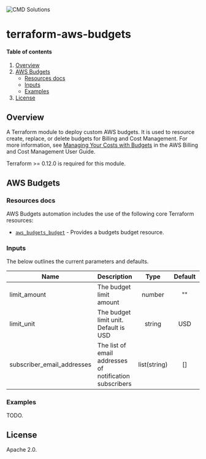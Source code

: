 <!-- vim: set ft=markdown: -->
![CMD Solutions](https://s3-ap-southeast-2.amazonaws.com/cmd-website-images/CMDlogo.jpg)

# terraform-aws-budgets

#### Table of contents

1. [Overview](#overview)
2. [AWS Budgets](#aws-budgets)
    * [Resources docs](#resources-docs)
    * [Inputs](#inputs)
    * [Examples](#examples)
3. [License](#license)

## Overview

A Terraform module to deploy custom AWS budgets. It is used to resource create, replace, or delete budgets for Billing and Cost Management. For more information, see [Managing Your Costs with Budgets](https://docs.aws.amazon.com/awsaccountbilling/latest/aboutv2/budgets-managing-costs.html) in the AWS Billing and Cost Management User Guide.

Terraform >= 0.12.0 is required for this module.

## AWS Budgets

### Resources docs

AWS Budgets automation includes the use of the following core Terraform resources:

- [`aws_budgets_budget`](https://www.terraform.io/docs/providers/aws/r/budgets_budget.html) - Provides a budgets budget resource.

### Inputs

The below outlines the current parameters and defaults.

| Name | Description | Type | Default | Required |
|------|-------------|:----:|:-------:|:--------:|
|limit_amount|The budget limit amount|number|""|No|
|limit_unit|The budget limit unit. Default is USD|string|USD|No|
|subscriber_email_addresses|The list of email addresses of notification subscribers|list(string)|[]|No|

### Examples

TODO.

## License

Apache 2.0.
